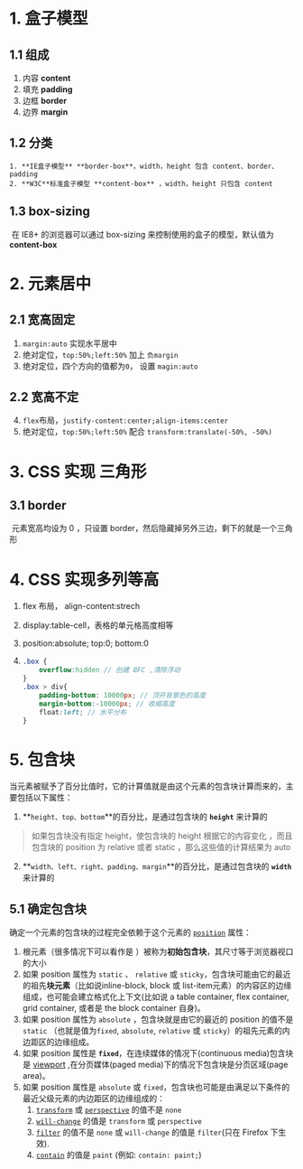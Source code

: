 # 1. 盒子模型

## 1.1 组成

1. 内容 **content**
2. 填充 **padding**
3. 边框 **border**
4. 边界 **margin**

## 1.2 分类

	1. **IE盒子模型** **border-box**，width，height 包含 content、border、padding
 	2. **W3C**标准盒子模型 **content-box** ，width，height 只包含 content

## 1.3 box-sizing

​	在 IE8+ 的浏览器可以通过 box-sizing 来控制使用的盒子的模型，默认值为 **content-box**

# 2. 元素居中

## 2.1 宽高固定

1. `margin:auto` 实现水平居中
2. 绝对定位，`top:50%;left:50%` 加上 `负margin`
3. 绝对定位，四个方向的值都为`0`， 设置 `magin:auto`

## 2.2 宽高不定

4. `flex`布局，`justify-content:center;align-items:center`
5. 绝对定位，`top:50%;left:50%` 配合 `transform:translate(-50%, -50%)`

# 3. CSS 实现 三角形

## 3.1 border

​	元素宽高均设为 0 ，只设置 border，然后隐藏掉另外三边，剩下的就是一个三角形

# 4. CSS 实现多列等高

1. flex 布局， align-content:strech

2. display:table-cell，表格的单元格高度相等

3. position:absolute; top:0; bottom:0

4. ```scss
   .box {
       overflow:hidden // 创建 BFC ,清除浮动
   }
   .box > div{
       padding-bottom: 10000px; // 顶开背景色的高度
       margin-bottom:-10000px; // 收缩高度
       float:left; // 水平分布
   }
   ```

   

# 5. 包含块

​	当元素被赋予了百分比值时，它的计算值就是由这个元素的包含块计算而来的，主要包括以下属性：

1. **`height、top、bottom`**的百分比，是通过包含块的 **`height`** 来计算的

> 如果包含块没有指定 height，使包含块的 height 根据它的内容变化 ，而且包含块的 position 为 relative 或者 static ，那么这些值的计算结果为 auto

2. **`width、left、right、padding、margin`**的百分比，是通过包含块的 **`width`** 来计算的

## 5.1 确定包含块

确定一个元素的包含块的过程完全依赖于这个元素的 [`position`](https://developer.mozilla.org/zh-CN/docs/Web/CSS/position) 属性：

1. 根元素（很多情况下可以看作是 <html>）被称为**初始包含块**，其尺寸等于浏览器视口的大小
2. 如果 position 属性为 `static` 、 `relative` 或 `sticky`，包含块可能由它的最近的祖先**块元素**（比如说inline-block, block 或 list-item元素）的内容区的边缘组成，也可能会建立格式化上下文(比如说 a table container, flex container, grid container, 或者是 the block container 自身)。
3. 如果 position 属性为 `absolute` ，包含块就是由它的最近的 position 的值不是 `static` （也就是值为`fixed`, `absolute`, `relative` 或 `sticky`）的祖先元素的内边距区的边缘组成。
4. 如果 position 属性是 **`fixed`**，在连续媒体的情况下(continuous media)包含块是 [viewport](https://developer.mozilla.org/zh-CN/docs/Glossary/Viewport) ,在分页媒体(paged media)下的情况下包含块是分页区域(page area)。
5. 如果 position 属性是 `absolute` 或 `fixed`，包含块也可能是由满足以下条件的最近父级元素的内边距区的边缘组成的：
   1.  [`transform`](https://developer.mozilla.org/zh-CN/docs/Web/CSS/transform) 或 [`perspective`](https://developer.mozilla.org/zh-CN/docs/Web/CSS/perspective) 的值不是 `none`
   2.  [`will-change`](https://developer.mozilla.org/zh-CN/docs/Web/CSS/will-change) 的值是 `transform` 或 `perspective`
   3.  [`filter`](https://developer.mozilla.org/zh-CN/docs/Web/CSS/filter) 的值不是 `none` 或 `will-change` 的值是 `filter`(只在 Firefox 下生效).
   4.  [`contain`](https://developer.mozilla.org/zh-CN/docs/Web/CSS/contain) 的值是 `paint` (例如: `contain: paint;`)

